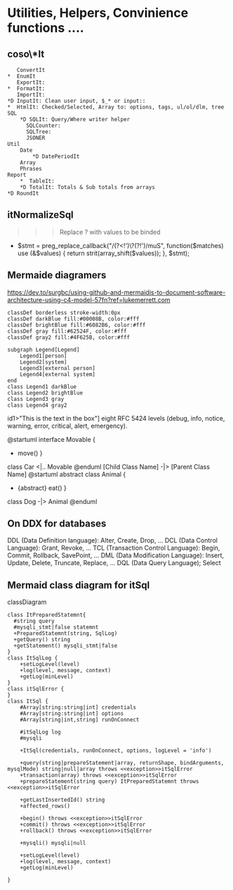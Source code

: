 # Utilities, Helpers, Convinience functions ....

## coso\\*It
       ConvertIt
    *  EnumIt
       ExportIt:
    *  FormatIt:
       ImportIt:
    *D InputIt: Clean user input, $_* or input::
    *  HtmlIt: Checked/Selected, Array to: options, tags, ul/ol/dlm, tree
    SQL
        *D SQLIt: Query/Where writer helper
          SQLCounter:
          SQLTree:
          JSONER
    Util
        Date
            *D DatePeriodIt
        Array
        Phrases
    Report
        *  TableIt:
        *D TotalIt: Totals & Sub totals from arrays
    *D RoundIt

## itNormalizeSql
>>> Replace ? with values to be binded	
   - $stmt = preg_replace_callback("/(?<!')\?(?!')/muS", function($matches) use (&$values) { return strit(array_shift($values)); }, $stmt);

## Mermaide diagramers


https://dev.to/surgbc/using-github-and-mermaidjs-to-document-software-architecture-using-c4-model-57fn?ref=lukemerrett.com

	classDef borderless stroke-width:0px
	classDef darkBlue fill:#00008B, color:#fff
	classDef brightBlue fill:#6082B6, color:#fff
	classDef gray fill:#62524F, color:#fff
	classDef gray2 fill:#4F625B, color:#fff

	subgraph Legend[Legend]
		Legend1[person]
		Legend2[system]
		Legend3[external person]
		Legend4[external system]
	end
	class Legend1 darkBlue
	class Legend2 brightBlue
	class Legend3 gray
	class Legend4 gray2
id1>"This is the text in the box"]
eight RFC 5424 levels (debug, info, notice, warning, error, critical, alert, emergency).

@startuml
interface Movable {
+ move()
}

class Car <|.. Movable
@enduml
[Child Class Name] -|> [Parent Class Name]
@startuml
abstract class Animal {
+ {abstract} eat()
}

class Dog -|> Animal
@enduml

## On DDX for databases
DDL (Data Definition language): Alter, Create, Drop, ...
DCL (Data Control Language): Grant, Revoke, ...
TCL (Transaction Control Language): Begin, Commit, Rollback, SavePoint, ...
DML (Data Modification Language): Insert, Update, Delete, Truncate, Replace, ...
DQL (Data Query Language); Select

## Mermaid class diagram for itSql
classDiagram

    class ItPreparedStatemnt{
      #string query
      #mysqli_stmt|false statemnt
      +PreparedStatemnt(string, SqlLog)
      +getQuery() string
      +getStatement() mysqli_stmt|false
    }
    class ItSqlLog {
        +setLogLevel(level)
        +log(level, message, context)
        +getLog(minLevel)
    }
	class itSqlError {
	}
    class ItSql {
        #Array[string:string|int] credentials
        #Array[string:string|int] options
        #Array[string|int,string] runOnConnect
        
        #itSqlLog log
        #mysqli

        +ItSql(credentials, runOnConnect, options, logLevel = 'info')

        +query(string|prepareStatement|array, returnShape, bindArguments, mysqlMode) string|null|array throws <<exception>>itSqlError
        +transaction(array) throws <<exception>>itSqlError
        +prepareStatement(string query) ItPreparedStatemnt throws <<exception>>itSqlError

        +getLastInsertedId() string
        +affected_rows()

        +begin() throws <<exception>>itSqlError
        +commit() throws <<exception>>itSqlError
        +rollback() throws <<exception>>itSqlError

        +mysqli() mysqli|null

        +setLogLevel(level)
        +log(level, message, context)
        +getLog(minLevel)
        
    }